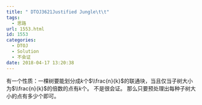 ```yaml
---
title: " DTOJ3621Justified Jungle\t\t"
tags:
  - 思路
url: 1553.html
id: 1553
categories:
  - DTOJ
  - Solution
  - 不会证
date: 2018-04-17 13:20:38
---
```


有一个性质：一棵树要能划分成$k$个$\\frac{n}{k}$的联通块，当且仅当子树大小为$\\frac{n}{k}$的倍数的点有$k$个。 不是很会证。 那么只要预处理出每种子树大小的点有多少个即可。